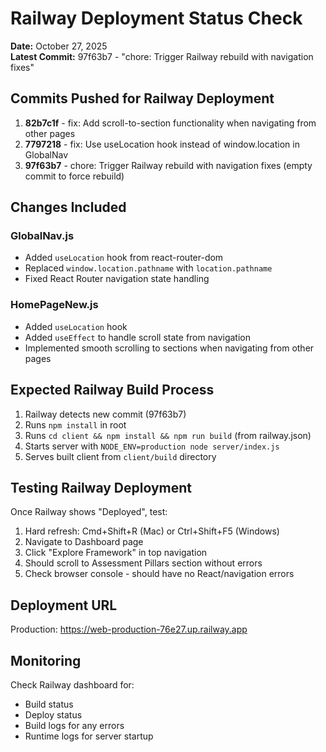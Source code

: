 # Railway Deployment Status Check

**Date:** October 27, 2025  
**Latest Commit:** 97f63b7 - "chore: Trigger Railway rebuild with navigation fixes"

## Commits Pushed for Railway Deployment

1. **82b7c1f** - fix: Add scroll-to-section functionality when navigating from other pages
2. **7797218** - fix: Use useLocation hook instead of window.location in GlobalNav
3. **97f63b7** - chore: Trigger Railway rebuild with navigation fixes (empty commit to force rebuild)

## Changes Included

### GlobalNav.js
- Added `useLocation` hook from react-router-dom
- Replaced `window.location.pathname` with `location.pathname`
- Fixed React Router navigation state handling

### HomePageNew.js
- Added `useLocation` hook
- Added `useEffect` to handle scroll state from navigation
- Implemented smooth scrolling to sections when navigating from other pages

## Expected Railway Build Process

1. Railway detects new commit (97f63b7)
2. Runs `npm install` in root
3. Runs `cd client && npm install && npm run build` (from railway.json)
4. Starts server with `NODE_ENV=production node server/index.js`
5. Serves built client from `client/build` directory

## Testing Railway Deployment

Once Railway shows "Deployed", test:

1. Hard refresh: Cmd+Shift+R (Mac) or Ctrl+Shift+F5 (Windows)
2. Navigate to Dashboard page
3. Click "Explore Framework" in top navigation
4. Should scroll to Assessment Pillars section without errors
5. Check browser console - should have no React/navigation errors

## Deployment URL

Production: https://web-production-76e27.up.railway.app

## Monitoring

Check Railway dashboard for:
- Build status
- Deploy status  
- Build logs for any errors
- Runtime logs for server startup



